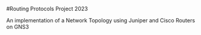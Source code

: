 #Routing Protocols Project 2023

An implementation of a Network Topology using Juniper and Cisco Routers on GNS3
